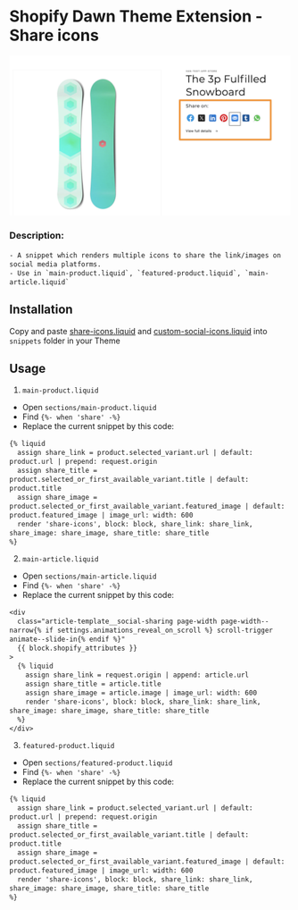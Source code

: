 # Shopify Dawn Theme Extension - Share icons

![Share Icons](./assets/share-icons.png)

### Description:

    - A snippet which renders multiple icons to share the link/images on social media platforms.
    - Use in `main-product.liquid`, `featured-product.liquid`, `main-article.liquid`

## Installation

Copy and paste [share-icons.liquid](./snippets/share-icons.liquid/) and [custom-social-icons.liquid](./snippets/custom-social-icons.liquid/) into `snippets` folder in your Theme

## Usage

1. `main-product.liquid`

- Open `sections/main-product.liquid`
- Find `{%- when 'share' -%}`
- Replace the current snippet by this code:

```liquid
{% liquid
  assign share_link = product.selected_variant.url | default: product.url | prepend: request.origin
  assign share_title = product.selected_or_first_available_variant.title | default: product.title
  assign share_image = product.selected_or_first_available_variant.featured_image | default: product.featured_image | image_url: width: 600
  render 'share-icons', block: block, share_link: share_link, share_image: share_image, share_title: share_title
%}
```

2. `main-article.liquid`

- Open `sections/main-article.liquid`
- Find `{%- when 'share' -%}`
- Replace the current snippet by this code:

```liquid
<div
  class="article-template__social-sharing page-width page-width--narrow{% if settings.animations_reveal_on_scroll %} scroll-trigger animate--slide-in{% endif %}"
  {{ block.shopify_attributes }}
>
  {% liquid
    assign share_link = request.origin | append: article.url
    assign share_title = article.title
    assign share_image = article.image | image_url: width: 600
    render 'share-icons', block: block, share_link: share_link, share_image: share_image, share_title: share_title
  %}
</div>
```

3. `featured-product.liquid`

- Open `sections/featured-product.liquid`
- Find `{%- when 'share' -%}`
- Replace the current snippet by this code:

```liquid
{% liquid
  assign share_link = product.selected_variant.url | default: product.url | prepend: request.origin
  assign share_title = product.selected_or_first_available_variant.title | default: product.title
  assign share_image = product.selected_or_first_available_variant.featured_image | default: product.featured_image | image_url: width: 600
  render 'share-icons', block: block, share_link: share_link, share_image: share_image, share_title: share_title
%}
```
